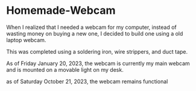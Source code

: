 # Homemade-Webcam

When I realized that I needed a webcam for my computer, instead
of wasting money on buying a new one, I decided to build one
using a old laptop webcam.

This was completed using a soldering iron, wire strippers, and duct tape.

As of Friday January 20, 2023, the webcam is currently my main
webcam and is mounted on a movable light on my desk.

as of Saturday October 21, 2023, the webcam remains functional
